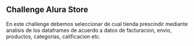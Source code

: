 ## Challenge Alura Store
En este challenge debemos seleccionar de cual tienda prescindir mediante analisis de los dataframes de acuerdo a datos de facturacion, envio, productos, categorias, calificacion etc.